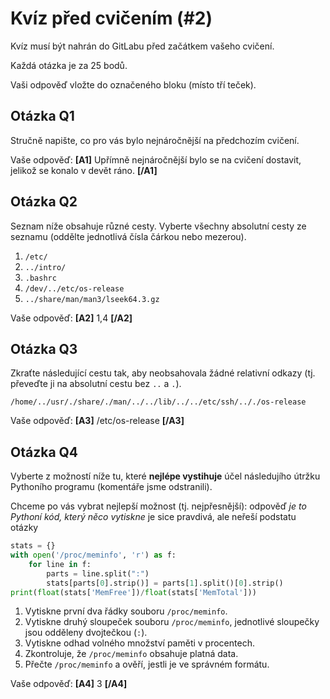 # Kvíz před cvičením (#2)

Kvíz musí být nahrán do GitLabu před začátkem vašeho cvičení.

Každá otázka je za 25 bodů.

Vaši odpověď vložte do označeného bloku (místo tří teček).



## Otázka Q1

Stručně napište, co pro vás bylo nejnáročnější na předchozím cvičení.


Vaše odpověď: **[A1]** Upřímně nejnáročnější bylo se na cvičení dostavit, jelikož se konalo v devět ráno. **[/A1]**



## Otázka Q2

Seznam níže obsahuje různé cesty. Vyberte všechny absolutní cesty ze
seznamu (oddělte jednotlivá čísla čárkou nebo mezerou).

1. `/etc/`
2. `../intro/`
3. `.bashrc`
4. `/dev/../etc/os-release`
5. `../share/man/man3/lseek64.3.gz`

Vaše odpověď: **[A2]** 1,4 **[/A2]**



## Otázka Q3

Zkraťte následující cestu tak, aby neobsahovala žádné relativní odkazy
(tj. převeďte ji na absolutní cestu bez `..` a `.`).

```
/home/../usr/./share/./man/../../lib/../../etc/ssh/.././os-release
```

Vaše odpověď: **[A3]** /etc/os-release **[/A3]**



## Otázka Q4

Vyberte z možností níže tu, které **nejlépe vystihuje** účel
následujího útržku Pythoního programu (komentáře jsme odstranili).

Chceme po vás vybrat nejlepší možnost (tj. nejpřesnější): odpověď
_je to Pythoní kód, který něco vytiskne_ je sice pravdivá, ale neřeší
podstatu otázky

```python
stats = {}
with open('/proc/meminfo', 'r') as f:
    for line in f:
        parts = line.split(":")
        stats[parts[0].strip()] = parts[1].split()[0].strip()
print(float(stats['MemFree'])/float(stats['MemTotal']))
```

1. Vytiskne první dva řádky souboru `/proc/meminfo`.
2. Vytiskne druhý sloupeček souboru `/proc/meminfo`, jednotlivé sloupečky
   jsou odděleny dvojtečkou (`:`).
3. Vytiskne odhad volného množství paměti v procentech.
4. Zkontroluje, že `/proc/meminfo` obsahuje platná data.
5. Přečte `/proc/meminfo` a ověří, jestli je ve správném formátu.

Vaše odpověď: **[A4]** 3 **[/A4]**



